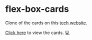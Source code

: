 # flex-box-cards

Clone of the cards on this [tech website](https://www.fdmgroup.com/en-ca/technical-graduate-program-ca/#application-process).

[Click here](https://kenjitagawa.github.io/flex-box-cards/) to view the cards. :computer:
